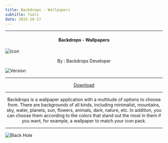 ```yaml
---
title: Backdrops - Wallpapers
subtitle: Tools
date: 2015-10-27
---
```

---

<h4> <p align="center"> Backdrops - Wallpapers </p> </h4>

![Icon](https://rb.gy/6yd6n)

<p align="center"> By : Backdrops Developer </p>

![Version](https://rb.gy/393j4)

---

<p align ="center">
<a href="https://rb.gy/u98h8" class="btn btn-outline-success"> Download </a>
</p>

---

<p align="center">
Backdrops is a wallpaper application with a multitude of options to choose from. There are backgrounds of all kinds, including minimalist, mountains, sky, water, planets, sun, flowers, animals, dark, nature, etc. In addition, you can choose them according to the colors that stand out the most in them if you want, for example, a wallpaper to match your icon pack.
</p>

---

![Black Hole](https://rb.gy/z0dyyw)
